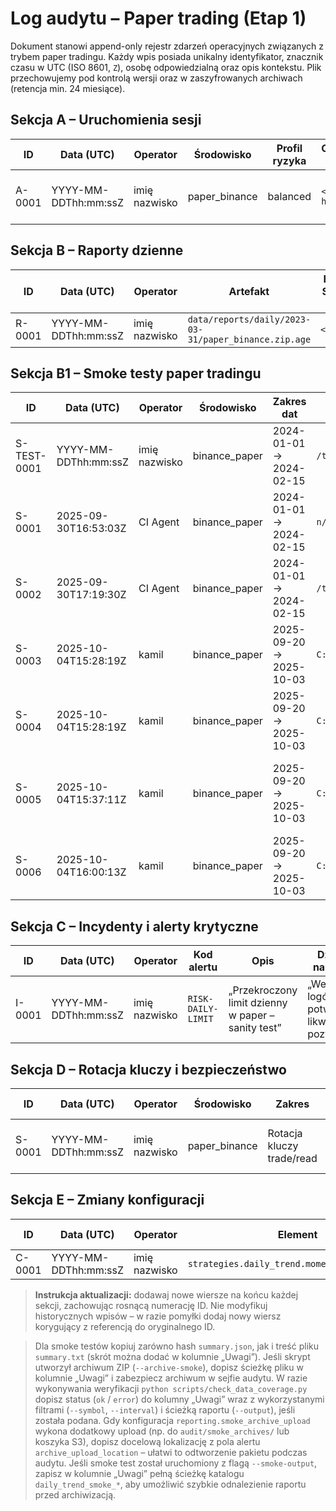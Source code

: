 # Log audytu – Paper trading (Etap 1)

Dokument stanowi append-only rejestr zdarzeń operacyjnych związanych z trybem paper tradingu. Każdy wpis posiada unikalny identyfikator, znacznik czasu w UTC (ISO 8601, `Z`), osobę odpowiedzialną oraz opis kontekstu. Plik przechowujemy pod kontrolą wersji oraz w zaszyfrowanych archiwach (retencja min. 24 miesiące).

## Sekcja A – Uruchomienia sesji
| ID | Data (UTC) | Operator | Środowisko | Profil ryzyka | Commit hash | Uwagi |
|----|------------|----------|------------|---------------|-------------|-------|
| A-0001 | YYYY-MM-DDThh:mm:ssZ | imię nazwisko | paper_binance | balanced | `<git-hash>` | „Start pierwszej sesji testowej” |

## Sekcja B – Raporty dzienne
| ID | Data (UTC) | Operator | Artefakt | Hash SHA-256 | Retencja do | Uwagi |
|----|------------|----------|----------|--------------|-------------|-------|
| R-0001 | YYYY-MM-DDThh:mm:ssZ | imię nazwisko | `data/reports/daily/2023-03-31/paper_binance.zip.age` | `<hash>` | 2025-03-31 | „Raport testowy” |

## Sekcja B1 – Smoke testy paper tradingu
| ID | Data (UTC) | Operator | Środowisko | Zakres dat | Raport (`summary.json`) | Hash SHA-256 | Status alertów | Uwagi |
|----|------------|----------|------------|------------|-------------------------|--------------|----------------|-------|
| S-TEST-0001 | YYYY-MM-DDThh:mm:ssZ | imię nazwisko | binance_paper | 2024-01-01 → 2024-02-15 | `/tmp/daily_trend_smoke_xxx/summary.json` | `<hash>` | OK | „Smoke test sanity” |
 | S-0001 | 2025-09-30T16:53:03Z | CI Agent | binance_paper | 2024-01-01 → 2024-02-15 | `n/a` | `n/a` | ERROR (403 Binance API) | Smoke test przerwany – brak dostępu do API Binance (403 Forbidden) |
| S-0002 | 2025-09-30T17:19:30Z | CI Agent | binance_paper | 2024-01-01 → 2024-02-15 | `/tmp/daily_trend_smoke_jk_rha7g/summary.json` | `c694ac951e24fb214fe8b454b4abb9582d94f59e25ed05f697035d2bff713f87` | WARN (alert channels) | Smoke test ukończony na cache offline; wysyłka alertów nieudana (403 Telegram, DNS e-mail). |
| S-0003 | 2025-10-04T15:28:19Z | kamil | binance_paper | 2025-09-20 → 2025-10-03 | `C:\Users\kamil\Documents\GitHub\Dudzian\audit\smoke_reports\daily_trend_smoke__za8ehui\summary.json` | `58757da67489ea9ccbc59d93c0c944e8c78b8ee49b5de62d6d51a138b0049113` | OK | korekta S-0005; channel=telegram; alerts_audit=logs/alerts_audit.jsonl; last_code=200; telegram_message_id=6; telegram_ok=true |
| S-0004 | 2025-10-04T15:28:19Z | kamil | binance_paper | 2025-09-20 → 2025-10-03 | `C:\Users\kamil\Documents\GitHub\Dudzian\audit\smoke_reports\daily_trend_smoke__za8ehui\summary.json` | `58757da67489ea9ccbc59d93c0c944e8c78b8ee49b5de62d6d51a138b0049113` | OK | korekta S-0003; channel=telegram; alerts_audit=logs/alerts_audit.jsonl; last_code=200; telegram_message_id=6; telegram_ok=true |
| S-0005 | 2025-10-04T15:37:11Z | kamil | binance_paper | 2025-09-20 → 2025-10-03 | `C:\Users\kamil\Documents\GitHub\Dudzian\audit\smoke_reports\daily_trend_smoke__za8ehui\summary.json` | `58757da67489ea9ccbc59d93c0c944e8c78b8ee49b5de62d6d51a138b0049113` | OK | dir=C:\Users\kamil\Documents\GitHub\Dudzian\audit\smoke_reports\daily_trend_smoke__za8ehui; zip=C:\Users\kamil\Documents\GitHub\Dudzian\audit\smoke_reports\daily_trend_smoke__za8ehui.zip; paper_precheck=ok; script=C:\Users\kamil\Documents\GitHub\Dudzian\scripts\paper_precheck.py; report=n/a; thresholds=default; archived: summary, by_interval, by_symbol; alerts_audit=logs/alerts_audit.jsonl; last_code=200; telegram_message_id=6; telegram_ok=true; notatka_operatora=„wpis uzupełniający po teście alertów; bez dodatkowych uwag” |
| S-0006 | 2025-10-04T16:00:13Z | kamil | binance_paper | 2025-09-20 → 2025-10-03 | `C:\Users\kamil\Documents\GitHub\Dudzian\audit\smoke_reports\daily_trend_smoke__za8ehui\summary.json` | `58757da67489ea9ccbc59d93c0c944e8c78b8ee49b5de62d6d51a138b0049113` | OK | korekta S-0005; dir=C:\Users\kamil\Documents\GitHub\Dudzian\audit\smoke_reports\daily_trend_smoke__za8ehui; zip=C:\Users\kamil\Documents\GitHub\Dudzian\audit\smoke_reports\daily_trend_smoke__za8ehui.zip; paper_precheck=ok; thresholds=default; archived: summary, by_interval, by_symbol; alerts_audit=logs/alerts_audit.jsonl; last_code=200; telegram_message_id=7; .env=verified |
## Sekcja C – Incydenty i alerty krytyczne
| ID | Data (UTC) | Operator | Kod alertu | Opis | Działanie naprawcze | Status |
|----|------------|----------|------------|------|---------------------|--------|
| I-0001 | YYYY-MM-DDThh:mm:ssZ | imię nazwisko | `RISK-DAILY-LIMIT` | „Przekroczony limit dzienny w paper – sanity test” | „Weryfikacja logów, potwierdzona likwidacja pozycji” | Zamknięty |

## Sekcja D – Rotacja kluczy i bezpieczeństwo
| ID | Data (UTC) | Operator | Środowisko | Zakres | Hash potwierdzenia | Uwagi |
|----|------------|----------|------------|--------|--------------------|-------|
| S-0001 | YYYY-MM-DDThh:mm:ssZ | imię nazwisko | paper_binance | Rotacja kluczy trade/read | `<hash raportu>` | „Procedura bez-downtime zakończona” |

## Sekcja E – Zmiany konfiguracji
| ID | Data (UTC) | Operator | Element | Poprzednia wartość | Nowa wartość | Uzasadnienie |
|----|------------|----------|---------|-------------------|--------------|--------------|
| C-0001 | YYYY-MM-DDThh:mm:ssZ | imię nazwisko | `strategies.daily_trend.momentum.window_fast` | 20 | 30 | „Optymalizacja walk-forward” |

> **Instrukcja aktualizacji:** dodawaj nowe wiersze na końcu każdej sekcji, zachowując rosnącą numerację ID. Nie modyfikuj historycznych wpisów – w razie pomyłki dodaj nowy wiersz korygujący z referencją do oryginalnego ID.

> Dla smoke testów kopiuj zarówno hash `summary.json`, jak i treść pliku `summary.txt` (skrót można dodać w kolumnie „Uwagi”). Jeśli skrypt utworzył archiwum ZIP (`--archive-smoke`), dopisz ścieżkę pliku w kolumnie „Uwagi” i zabezpiecz archiwum w sejfie audytu. W razie wykonywania weryfikacji `python scripts/check_data_coverage.py` dopisz status (`ok` / `error`) do kolumny „Uwagi” wraz z wykorzystanymi filtrami (`--symbol`, `--interval`) i ścieżką raportu (`--output`), jeśli została podana.
> Gdy konfiguracja `reporting.smoke_archive_upload` wykona dodatkowy upload (np. do `audit/smoke_archives/` lub koszyka S3), dopisz docelową lokalizację z pola alertu `archive_upload_location` – ułatwi to odtworzenie pakietu podczas audytu.
> Jeśli smoke test został uruchomiony z flagą `--smoke-output`, zapisz w kolumnie „Uwagi” pełną ścieżkę katalogu `daily_trend_smoke_*`, aby umożliwić szybkie odnalezienie raportu przed archiwizacją.

